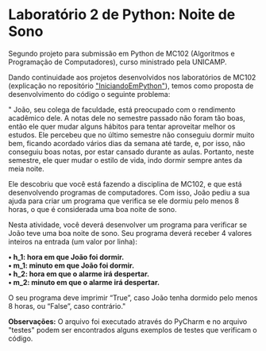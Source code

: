 # Laboratório 2 de Python: Noite de Sono
Segundo projeto para submissão em Python de MC102 (Algoritmos e Programação de Computadores), curso ministrado pela UNICAMP.

Dando continuidade aos projetos desenvolvidos nos laboratórios de MC102 (explicação no repositório ["IniciandoEmPython"](https://github.com/laratoledom/IniciandoEmPython/blob/main/README.md)), temos como proposta de desenvolvimento do código o seguinte problema:

" João, seu colega de faculdade, está preocupado com o rendimento acadêmico dele. A notas dele no semestre passado não foram tão boas, então ele quer mudar alguns hábitos para tentar aproveitar melhor os estudos. Ele percebeu que no último semestre não conseguiu dormir muito bem, ficando acordado vários dias da semana até tarde, e, por isso, não conseguiu boas notas, por estar cansado durante as aulas. Portanto, neste semestre, ele quer mudar o estilo de vida, indo dormir sempre antes da meia noite.

  Ele descobriu que você está fazendo a disciplina de MC102, e que está desenvolvendo programas de computadores. Com isso, João pediu a sua ajuda para criar um programa que verifica se ele dormiu pelo menos 8 horas, o que é considerada uma boa noite de sono.
  
  Nesta atividade, você deverá desenvolver um programa para verificar se João teve uma boa noite de sono. Seu programa deverá receber 4 valores inteiros na entrada (um valor por linha):
  
<b>•	h_1: hora em que João foi dormir. <br>
•	m_1: minuto em que João foi dormir.<br>
•	h_2: hora em que o alarme irá despertar.<br>
•	m_2: minuto em que o alarme irá despertar. </b>

O seu programa deve imprimir “True”, caso João tenha dormido pelo menos 8 horas, ou “False”, caso contrário."

**Observações:**
O arquivo foi executado através do PyCharm e no arquivo "testes" podem ser encontrados alguns exemplos de testes que verificam o código.
